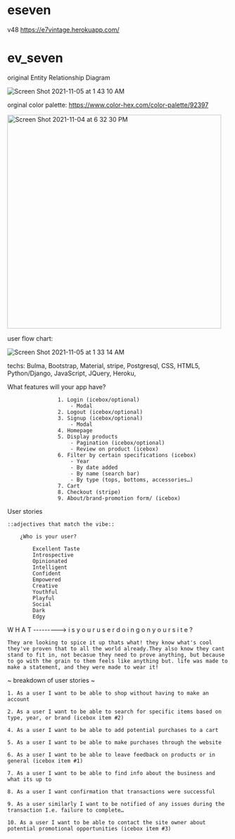 # eseven
v48 https://e7vintage.herokuapp.com/ 

# ev_seven

original
Entity Relationship Diagram

![Screen Shot 2021-11-05 at 1 43 10 AM](https://user-images.githubusercontent.com/80052602/140482772-166b70eb-2b7b-4754-8d67-12610776a978.png)

orginal 
color palette: https://www.color-hex.com/color-palette/92397

<img width="486" alt="Screen Shot 2021-11-04 at 6 32 30 PM" src="https://user-images.githubusercontent.com/80052602/140443338-f1fa7e87-8f17-4373-bac8-313d9a436a3f.png">

user flow chart:

![Screen Shot 2021-11-05 at 1 33 14 AM](https://user-images.githubusercontent.com/80052602/140481696-e488d2cc-ea87-4cb9-b0e1-888e070ce029.png)

techs:
Bulma, 
Bootstrap, 
Material, 
stripe, 
Postgresql, 
CSS, 
HTML5, 
Python/Django, 
JavaScript, 
JQuery,
Heroku,




What features will your app have?
    			
                    1. Login (icebox/optional)
                        - Modal 
                    2. Logout (icebox/optional)
                    3. Signup (icebox/optional)
                        - Modal 
                    4. Homepage
                    5. Display products
                        - Pagination (icebox/optional)
                        - Review on product (icebox)
                    6. Filter by certain specifications (icebox)
                        - Year
                        - By date added
                        - By name (search bar)
                        - By type (tops, bottoms, accessories…)
                    7. Cart
                    8. Checkout (stripe)
                    9. About/brand-promotion form/ (icebox)
				                            
User stories

	::adjectives that match the vibe::
	
		¿Who is your user?
		
			Excellent Taste
			Introspective
			Opinionated
			Intelligent			
			Confident	
			Empowered					
			Creative
			Youthful
			Playful
			Social
			Dark
			Edgy
			
												
 W H A T   --------->	i s  	y o u r     u s e r     d o i n g     o n     y o u r    s i t e ?
				
    They are looking to spice it up thats what! they know what's cool they've proven that to all the world already.They also know they cant stand to fit in, not becasue they need to prove anything, but because to go with the grain to them feels like anything but. life was made to make a statement, and they were made to wear it!

   ~ breakdown of user stories ~
   
    1. As a user I want to be able to shop without having to make an account
    
    2. As a user I want to be able to search for specific items based on type, year, or brand (icebox item #2)
    
    4. As a user I want to be able to add potential purchases to a cart
    
    5. As a user I want to be able to make purchases through the website
    
    6. As a user I want to be able to leave feedback on products or in general (icebox item #1)
    
    7. As a user I want to be able to find info about the business and what its up to 
    
    8. As a user I want confirmation that transactions were successful
    
    9. As a user similarly I want to be notified of any issues during the transaction I.e. failure to complete…
    
    10. As a user I want to be able to contact the site owner about potential promotional opportunities (icebox item #3)


